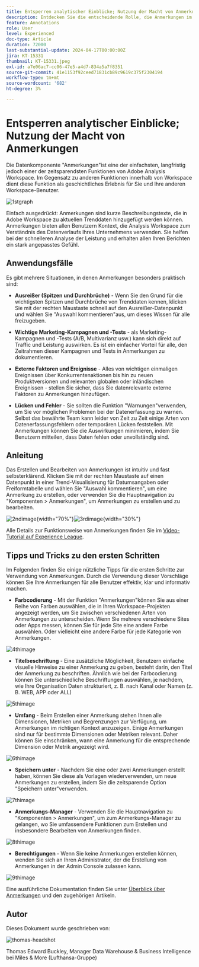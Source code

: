 ```yaml
---
title: Entsperren analytischer Einblicke; Nutzung der Macht von Anmerkungen
description: Entdecken Sie die entscheidende Rolle, die Anmerkungen im Adobe Analysis Workspace spielen, und erhalten Sie praktische Tipps zur Maximierung ihrer Nutzung. Erhöhen Sie Ihr Datenverständnis und Ihre Zusammenarbeit auf neue Höhen und extrahieren Sie dabei umfassendere analytische Einblicke.
feature: Annotations
role: User
level: Experienced
doc-type: Article
duration: 72000
last-substantial-update: 2024-04-17T00:00:00Z
jira: KT-15331
thumbnail: KT-15331.jpeg
exl-id: a7e06ac7-cc06-47e5-a4d7-834a5a7f8351
source-git-commit: 41e1153f92ceed71831cb89c9619c375f2304194
workflow-type: tm+mt
source-wordcount: '682'
ht-degree: 3%

---
```


# Entsperren analytischer Einblicke; Nutzung der Macht von Anmerkungen

Die Datenkomponente &quot;Anmerkungen&quot;ist eine der einfachsten, langfristig jedoch einer der zeitsparendsten Funktionen von Adobe Analysis Workspace. Im Gegensatz zu anderen Funktionen innerhalb von Workspace dient diese Funktion als geschichtliches Erlebnis für Sie und Ihre anderen Workspace-Benutzer.

![1stgraph](assets/1stgraph.png)

Einfach ausgedrückt: Anmerkungen sind kurze Beschreibungstexte, die in Adobe Workspace zu aktuellen Trenddaten hinzugefügt werden können. Anmerkungen bieten allen Benutzern Kontext, die Analysis Workspace zum Verständnis des Datenverlaufs Ihres Unternehmens verwenden. Sie helfen bei der schnelleren Analyse der Leistung und erhalten allen Ihren Berichten ein stark angepasstes Gefühl.

## Anwendungsfälle

Es gibt mehrere Situationen, in denen Anmerkungen besonders praktisch sind:

- **Ausreißer (Spitzen und Durchbrüche)** - Wenn Sie den Grund für die wichtigsten Spitzen und Durchbrüche von Trenddaten kennen, klicken Sie mit der rechten Maustaste schnell auf den Ausreißer-Datenpunkt und wählen Sie &quot;Auswahl kommentieren&quot;aus, um dieses Wissen für alle freizugeben.

- **Wichtige Marketing-Kampagnen und -Tests** - als Marketing-Kampagnen und -Tests (A/B, Multivarianz usw.) kann sich direkt auf Traffic und Leistung auswirken. Es ist ein einfacher Vorteil für alle, den Zeitrahmen dieser Kampagnen und Tests in Anmerkungen zu dokumentieren.

- **Externe Faktoren und Ereignisse** - Alles von wichtigen einmaligen Ereignissen über Konkurrentenaktionen bis hin zu neuen Produktversionen und relevanten globalen oder inländischen Ereignissen - stellen Sie sicher, dass Sie datenrelevante externe Faktoren zu Anmerkungen hinzufügen.

- **Lücken und Fehler** - Sie sollten die Funktion &quot;Warnungen&quot;verwenden, um Sie vor möglichen Problemen bei der Datenerfassung zu warnen. Selbst das bewährte Team kann leider von Zeit zu Zeit einige Arten von Datenerfassungsfehlern oder temporären Lücken feststellen. Mit Anmerkungen können Sie die Auswirkungen minimieren, indem Sie Benutzern mitteilen, dass Daten fehlen oder unvollständig sind.

## Anleitung

Das Erstellen und Bearbeiten von Anmerkungen ist intuitiv und fast selbsterklärend. Klicken Sie mit der rechten Maustaste auf einen Datenpunkt in einer Trend-Visualisierung für Datumsangaben oder Freiformtabelle und wählen Sie &quot;Auswahl kommentieren&quot;, um eine Anmerkung zu erstellen, oder verwenden Sie die Hauptnavigation zu &quot;Komponenten > Anmerkungen&quot;, um Anmerkungen zu erstellen und zu bearbeiten.

![2ndimage](assets/2ndimage.png){width="70%"}![3rdimage](assets/3rdimage.png){width="30%"}


Alle Details zur Funktionsweise von Anmerkungen finden Sie im [Video-Tutorial auf Experience League](https://experienceleague.adobe.com/en/docs/analytics-learn/tutorials/analysis-workspace/navigating-workspace-projects/annotations-in-analysis-workspace).

## Tipps und Tricks zu den ersten Schritten

Im Folgenden finden Sie einige nützliche Tipps für die ersten Schritte zur Verwendung von Anmerkungen.  Durch die Verwendung dieser Vorschläge können Sie Ihre Anmerkungen für alle Benutzer effektiv, klar und informativ machen.

- **Farbcodierung** - Mit der Funktion &quot;Anmerkungen&quot;können Sie aus einer Reihe von Farben auswählen, die in Ihren Workspace-Projekten angezeigt werden, um Sie zwischen verschiedenen Arten von Anmerkungen zu unterscheiden. Wenn Sie mehrere verschiedene Sites oder Apps messen, können Sie für jede Site eine andere Farbe auswählen. Oder vielleicht eine andere Farbe für jede Kategorie von Anmerkungen.

![4thimage](assets/4thimage.png)

- **Titelbeschriftung** - Eine zusätzliche Möglichkeit, Benutzern einfache visuelle Hinweise zu einer Anmerkung zu geben, besteht darin, den Titel der Anmerkung zu beschriften. Ähnlich wie bei der Farbcodierung können Sie unterschiedliche Beschriftungen auswählen, je nachdem, wie Ihre Organisation Daten strukturiert, z. B. nach Kanal oder Namen (z. B. WEB, APP oder ALL)

![5thimage](assets/5thimage.png)

- **Umfang** - Beim Erstellen einer Anmerkung stehen Ihnen alle Dimensionen, Metriken und Begrenzungen zur Verfügung, um Anmerkungen im richtigen Kontext anzuzeigen. Einige Anmerkungen sind nur für bestimmte Dimensionen oder Metriken relevant. Daher können Sie einschränken, wann eine Anmerkung für die entsprechende Dimension oder Metrik angezeigt wird.

![6thimage](assets/6thimage.png)

- **Speichern unter** - Nachdem Sie eine oder zwei Anmerkungen erstellt haben, können Sie diese als Vorlagen wiederverwenden, um neue Anmerkungen zu erstellen, indem Sie die zeitsparende Option &quot;Speichern unter&quot;verwenden.

![7thimage](assets/7thimage.png)

- **Anmerkungs-Manager** - Verwenden Sie die Hauptnavigation zu &quot;Komponenten > Anmerkungen&quot;, um zum Anmerkungs-Manager zu gelangen, wo Sie umfassendere Funktionen zum Erstellen und insbesondere Bearbeiten von Anmerkungen finden.

![8thimage](assets/8thimage.png)


- **Berechtigungen -** Wenn Sie keine Anmerkungen erstellen können, wenden Sie sich an Ihren Administrator, der die Erstellung von Anmerkungen in der Admin Console zulassen kann.

![9thimage](assets/9thimage.png)

Eine ausführliche Dokumentation finden Sie unter [Überblick über Anmerkungen](https://experienceleague.adobe.com/en/docs/analytics/analyze/analysis-workspace/components/annotations/overview) und den zugehörigen Artikeln.

## Autor

Dieses Dokument wurde geschrieben von:

![thomas-headshot](assets/thomas-headshot.png)

Thomas Edward Buckley, Manager Data Warehouse &amp; Business Intelligence bei Miles &amp; More (Lufthansa-Gruppe)
